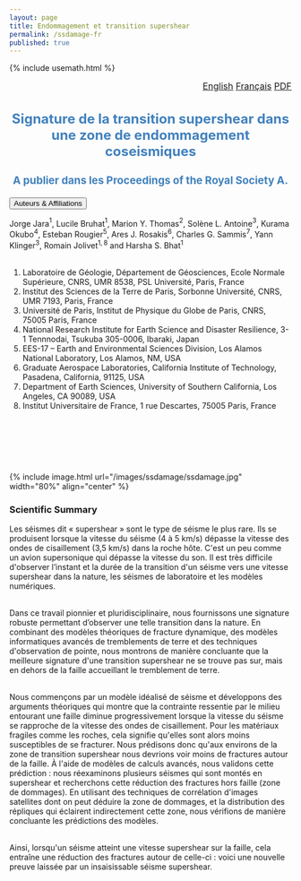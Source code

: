 ```yaml
---
layout: page
title: Endommagement et transition supershear
permalink: /ssdamage-fr
published: true
---
```


{% include usemath.html %}

<div class="pagewidth">
<div id="watchbtn" style="text-align:right;font-size:12pt">
   <a href="{{site.baseurl}}/ssdamage-en">English</a>
   <a href="{{site.baseurl}}/ssdamage-fr">Français</a>
   <a href="{{site.baseurl}}/files/JaraBruhatThomas2021d.pdf">PDF</a>
</div>

<h2 align="center" style="color:#4181BD; font-size:18pt">Signature de la transition supershear dans une zone de endommagement coseismiques</h2>	
<h3 align="center" style="color:#4181BD; font-size:14pt">A publier dans les Proceedings of the Royal Society A.</h3>

<button class="accordion">Auteurs & Affiliations</button>
<div class="panel">
<div class="columntxtauthors">

Jorge Jara$^{1}$, Lucile Bruhat$^{1}$, Marion Y. Thomas$^{2}$, Solène L. Antoine$^{3}$, Kurama Okubo$^{4}$, Esteban Rougier$^{5}$, Ares J. Rosakis$^{6}$, Charles G. Sammis$^{7}$, Yann Klinger$^{3}$, Romain Jolivet$^{1,8}$ and Harsha S. Bhat$^{1}$<br><br>

1. Laboratoire de Géologie, Département de Géosciences, Ecole Normale Supérieure, CNRS, UMR 8538, PSL Université, Paris, France<br>
2. Institut des Sciences de la Terre de Paris, Sorbonne Université, CNRS, UMR 7193, Paris, France<br>
3. Université de Paris, Institut de Physique du Globe de Paris, CNRS, 75005 Paris, France<br>
4. National Research Institute for Earth Science and Disaster Resilience, 3-1 Tennnodai, Tsukuba 305-0006, Ibaraki, Japan<br>
5. EES-17 – Earth and Environmental Sciences Division, Los Alamos National Laboratory, Los Alamos, NM, USA<br>
6. Graduate Aerospace Laboratories, California Institute of Technology, Pasadena, California, 91125, USA<br>
7. Department of Earth Sciences, University of Southern California, Los Angeles, CA 90089, USA<br>
8. Institut Universitaire de France, 1 rue Descartes, 75005 Paris, France

<br> <br>
</div>
</div>

<br> <br>

{% include image.html url="/images/ssdamage/ssdamage.jpg" width="80%" align="center" %}

<h3 align="left" id="one">Scientific Summary</h3>
<p>Les séismes dit « supershear » sont le type de séisme le plus rare. Ils se produisent lorsque la vitesse du séisme (4 à 5 km/s) dépasse la vitesse des ondes de cisaillement (3,5 km/s) dans la roche hôte. C'est un peu comme un avion supersonique qui dépasse la vitesse du son. Il est très difficile d'observer l’instant et la durée de la transition d'un séisme vers une vitesse supershear dans la nature, les séismes de laboratoire et les modèles numériques. <br><br>

Dans ce travail pionnier et pluridisciplinaire, nous fournissons une signature robuste permettant d’observer une telle transition dans la nature. En combinant des modèles théoriques de fracture dynamique, des modèles informatiques avancés de tremblements de terre et des techniques d'observation de pointe, nous montrons de manière concluante que la meilleure signature d'une transition supershear ne se trouve pas sur, mais en dehors de la faille accueillant le tremblement de terre.<br><br>

Nous commençons par un modèle idéalisé de séisme et développons des arguments théoriques qui montre que la contrainte ressentie par le milieu entourant une faille diminue progressivement lorsque la vitesse du séisme se rapproche de la vitesse des ondes de cisaillement. Pour les matériaux fragiles comme les roches, cela signifie qu'elles sont alors moins susceptibles de se fracturer. Nous prédisons donc qu'aux environs de la zone de transition supershear nous devrions voir moins de fractures autour de la faille. À l'aide de modèles de calculs avancés, nous validons cette prédiction : nous réexaminons plusieurs séismes qui sont montés en supershear et recherchons cette réduction des fractures hors faille (zone de dommages). En utilisant des techniques de corrélation d'images satellites dont on peut déduire la zone de dommages, et la distribution des répliques qui éclairent indirectement cette zone, nous vérifions de manière concluante les prédictions des modèles.<br><br>

Ainsi, lorsqu'un séisme atteint une vitesse supershear sur la faille, cela entraîne une réduction des fractures autour de celle-ci : voici une nouvelle preuve laissée par un insaisissable séisme supershear.
</p>

<br> <br>
</div>
